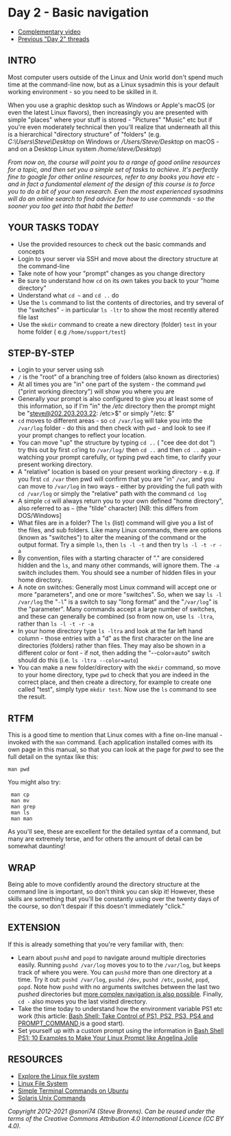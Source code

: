 # Day 2 - Basic navigation

* [Complementary video](https://youtu.be/x_VBskTUzxg)
* [Previous "Day 2" threads](https://www.reddit.com/r/linuxupskillchallenge/search/?q=Day%202&restrict_sr=1)

## INTRO

Most computer users outside of the Linux and Unix world don't spend much time at the command-line now, but as a Linux sysadmin this is your default working environment - so you need to be skilled in it.

When you use a graphic desktop such as Windows or Apple's macOS (or even the latest Linux flavors), then increasingly you are presented with simple "places" where your stuff is stored - "Pictures" "Music" etc but if you're even moderately technical then you'll realize that underneath all this is a hierarchical  "directory structure" of "folders" (e.g. *C:\\Users\\Steve\\Desktop* on Windows or */Users/Steve/Desktop* on macOS - and on a Desktop Linux system */home/steve/Desktop*)

_From now on, the course will point you to a range of good online resources for a topic, and then set you a simple set of tasks to achieve. It's perfectly fine to google for other online resources, refer to any books you have etc - and in fact a *fundamental element* of the design of this course is to force you to do a bit of your own research. Even the most experienced sysadmins will do an online search to find advice for how to use commands - so the sooner you too get into that habit the better!_

## YOUR TASKS TODAY

* Use the provided resources to check out the basic commands and concepts
* Login to your server via SSH and move about the directory structure at the command-line
* Take note of how your "prompt" changes as you change directory
* Be sure to understand how `cd` on its own takes you back to your "home directory"
* Understand what `cd ~` and `cd ..` do
* Use the `ls` command to list the contents of directories, and try several of the "switches" - in particular `ls -ltr` to show the most recently altered file last
* Use the `mkdir` command to create a new directory (folder) `test` in your home folder ( e.g `/home/support/test`)

## STEP-BY-STEP

* Login to your server using ssh
* `/` is the "root" of a branching tree of folders (also known as directories)
* At all times you are "in" one part of the system - the command `pwd` ("print working directory") will show you where you are
* Generally your prompt is also configured to give you at least some of this information, so if I'm "in" the _/etc_ directory then the prompt might be "steve@202.203.203.22: /etc>$" or simply "/etc: $"
* `cd` moves to different areas - so `cd /var/log` will take you into the `/var/log` folder - do this and then check with `pwd` - and look to see if your prompt changes to reflect your location.
* You can move "up" the structure by typing `cd ..` ( "cee dee dot dot ") try this out by first `cd`'ing to `/var/log/` then `cd ..` and then `cd ..` again - watching your prompt carefully, or typing pwd each time, to clarify your present working directory.
* A "relative" location is based on your present working directory - e.g. if you first `cd /var` then pwd will confirm that you are "in" `/var`, and you can move to `/var/log` in two ways - either by providing the full path with `cd /var/log` or simply the "relative" path with the command `cd log`
* A simple `cd` will always return you to your own defined "home directory", also referred to as `~` (the "tilde" character) [NB: this differs from DOS/Windows]
* What files are in a folder? The `ls` (list) command will give you a list of the files, and sub folders. Like many Linux commands, there are options (known as "switches") to alter the meaning of the command or the output format. Try a simple  `ls`, then  `ls -l -t`  and then try  `ls -l -t -r -a`
* By convention, files with a starting character of "." are considered hidden and the `ls`, and many other commands, will ignore them. The `-a` switch includes them. You should see a number of hidden files in your home directory.
* A note on switches: Generally most Linux command will accept one or more "parameters", and one or more "switches". So, when we say `ls -l  /var/log` the "`-l`" is a switch to say "long format" and the "`/var/log`" is the "parameter". Many commands accept a large number of switches, and these can generally be combined (so from now on, use `ls -ltra`, rather than `ls -l -t -r -a`
* In your home directory type `ls -ltra` and look at the far left hand column - those entries with a "d" as the first character on the line are directories (folders) rather than files. They may also be shown in a different color or font - if not, then adding the "--color=auto" switch should do this (i.e.  `ls -ltra --color=auto`)
* You can make a new folder/directory with the `mkdir` command, so move to your home directory, type `pwd` to check that you are indeed in the correct place, and then create a directory, for example to create one called "test", simply type `mkdir test`. Now use the `ls` command to see the result.

## RTFM

This is a good time to mention that Linux comes with a fine on-line manual - invoked with the `man` command. Each application installed comes with its own page in this manual, so that you can look at the page for _pwd_ to see the full detail on the syntax like this:

`man pwd`

You might also try:


     man cp
     man mv
     man grep
     man ls
     man man


As you'll see, these are excellent for the detailed syntax of a command, but many are extremely terse, and for others the amount of detail can be somewhat daunting!

## WRAP

Being able to move confidently around the directory structure at the command line is important, so don't think you can skip it! However, these skills are something that you'll be constantly using over the twenty days of the course, so don't despair if this doesn't immediately "click."

## EXTENSION

If this is already something that you're very familiar with, then:

* Learn about `pushd` and `popd` to navigate around multiple directories easily. Running `pushd /var/log` moves you to to the `/var/log`, but keeps track of where you were. You can `pushd` more than one directory at a time. Try it out: `pushd /var/log`, `pushd /dev`, `pushd /etc`, `pushd`, `popd`, `popd`. Note how `pushd` with no arguments switches between the last two _pushed_ directories but
[more complex navigation is also possible](https://opensource.com/article/19/8/navigating-bash-shell-pushd-popd). Finally, `cd -` also moves you the last visited directory.
* Take the time today to understand how the environment variable PS1 etc work (this article: [Bash Shell: Take Control of PS1, PS2, PS3, PS4 and PROMPT_COMMAND
](http://www.thegeekstuff.com/2008/09/bash-shell-take-control-of-ps1-ps2-ps3-ps4-and-prompt_command/) is a good start).
* Set yourself up with a custom prompt using the information in [Bash Shell PS1: 10 Examples to Make Your Linux Prompt like Angelina Jolie](http://www.thegeekstuff.com/2008/09/bash-shell-ps1-10-examples-to-make-your-linux-prompt-like-angelina-jolie/)

## RESOURCES

* [Explore the Linux file system](https://www.digitalocean.com/community/tutorials/how-to-use-cd-pwd-and-ls-to-explore-the-file-system-on-a-linux-server)
* [Linux File System](https://www.youtube.com/watch?v=2qQTXp4rBEE)
* [Simple Terminal Commands on Ubuntu](http://www.youtube.com/watch?v=CGBsurVdLGY)
* [Solaris Unix Commands](http://www.gsp.com/support/virtual/admin/unix/solaris/commands.html)

*Copyright 2012-2021 @snori74 (Steve Brorens). Can be reused under the terms of the Creative Commons Attribution 4.0 International Licence (CC BY 4.0).*
